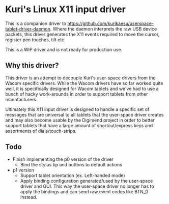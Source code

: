 # Kuri's Linux X11 input driver

This is a companion driver to https://github.com/kurikaesu/userspace-tablet-driver-daemon.
Where the daemon interprets the raw USB device packets, this driver generates the X11 events required to move the cursor, register pen touches, tilt etc.

This is a WIP driver and is not ready for production use.

## Why this driver?
This driver is an attempt to decouple Kuri's user-space drivers from the Wacom specific drivers. While the Wacom drivers have so far worked quite well, it is specifically designed for Wacom tablets and we've had to use a bunch of hacky work-arounds in order to support tablets from other manufacturers.

Ultimately this X11 input driver is designed to handle a specific set of messages that are universal to all tablets that the user-space driver creates and may also become usable by the Digimend project in order to better support tablets that have a large amount of shortcut/express keys and assortments of dials/touch-strips.

## Todo
- Finish implementing the p0 version of the driver
  - Bind the stylus tip and buttons to default actions
- p1 version
  - Support tablet orientation (ex. Left-handed mode)
  - Apply binding configuration generated/used by the user-space driver and GUI. This way the user-space driver no longer has to apply the bindings and can send raw event codes like BTN_0 instead.